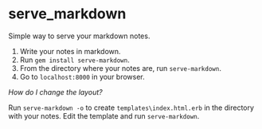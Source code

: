 # serve_markdown

Simple way to serve your markdown notes.

1. Write your notes in markdown.
1. Run `gem install serve-markdown`.
1. From the directory where your notes are, run `serve-markdown`.
1. Go to `localhost:8000` in your browser.

*How do I change the layout?*

Run `serve-markdown -o` to create `templates\index.html.erb` in the directory with your notes. Edit the template and run `serve-markdown`.
